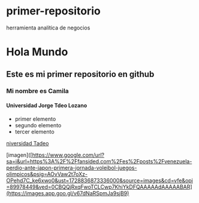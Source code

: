 # primer-repositorio
herramienta analítica de negocios

# Hola Mundo
## Este es mi primer repositorio en github
### Mi nombre es Camila
#### Universidad Jorge Tdeo Lozano
* primer elemento
* segundo elemento
* tercer elemento
  
[niversidad Tadeo](https://www.utadeo.edu.co/es)

[imagen]([https://www.google.com/url?sa=i&url=https%3A%2F%2Ffansided.com%2Fes%2Fposts%2Fvenezuela-perdio-ante-japon-primera-jornada-voleibol-juegos-olimpicos&psig=AOvVaw2t7oXz-OPehd7C_ke6xwo0&ust=1728836873336000&source=images&cd=vfe&opi=89978449&ved=0CBQQjRxqFwoTCLCwp7KhiYkDFQAAAAAdAAAAABAR](https://images.app.goo.gl/v67dNaRSpmJa9sjB9)




  
